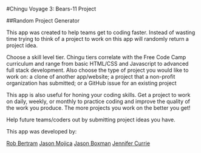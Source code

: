 #Chingu Voyage 3: Bears-11 Project

##Random Project Generator

This app was created to help teams get to coding faster.  Instead of wasting time trying to think of a project to work
on this app will randomly return a project idea.

Choose a skill level tier.  Chingu tiers correlate with the Free Code Camp curriculum and range from basic HTML/CSS and Javascript to advanced full stack development.
Also choose the type of project you would like to work on: a clone of another app/website; a project that a non-profit
organization has submitted; or a GitHub issue for an existing project

This app is also useful for honing your coding skills.  Get a project to work on daily, weekly, or monthly to practice coding and improve the quality of the work you produce.  The more projects you work on the better you get!

Help future teams/coders out by submitting project ideas you have.

This app was developed by:

[Rob Bertram](https://github.com/eolculnamo2)
[Jason Mojica](https://github.com/mojicaj)
[Jason Boxman](https://github.com/jboxman)
[Jennifer Currie](https://github.com/Renestl)
